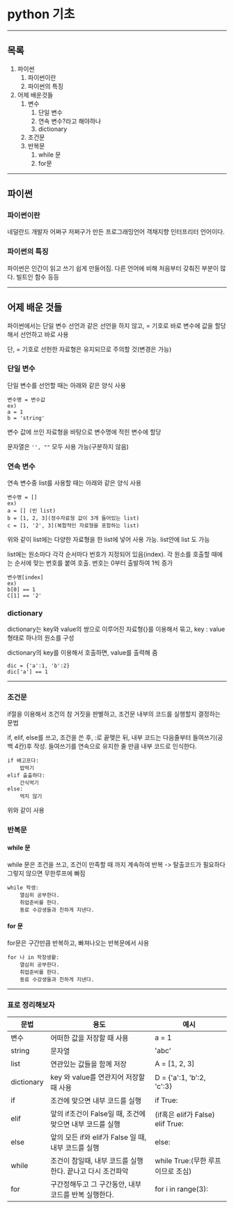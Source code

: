 # python 기초

---

## 목록

1. 파이썬
   1. 파이썬이란
   2. 파이썬의 특징
2. 어제 배운것들
   1. 변수
      1. 단일 변수
      2. 연속 변수?라고 해야하나
      3. dictionary
   2. 조건문
   3. 반복문
      1. while 문
      2. for문

---

## 파이썬



### 파이썬이란

네덜란드 개발자 어쩌구 저쩌구가 만든 프로그래밍언어 객채지향 인터프리터 언어이다.

### 파이썬의 특징

파이썬은 인간이 읽고 쓰기 쉽게 만들어짐. 다른 언어에 비해 처음부터 갖춰진 부분이 많다. 빌트인 함수 등등

---

## 어제 배운 것들

파이썬에서는 단일 변수 선언과 같은 선언을 하지 않고, = 기호로 바로 변수에 값을 할당해서 선언하고 바로 사용

단, = 기호로 선헌한 자료형은 유지되므로 주의할 것(변경은 가능)

### 단일 변수

단일 변수를 선언할 때는 아래와 같은 양식 사용

```
변수명 = 변수값
ex)
a = 1
b = 'string'
```

변수 값에 쓰인 자료형을 바탕으로 변수명에 적힌 변수에 할당

문자열은 `'', ""` 모두 사용 가능(구분하지 않음)

### 연속 변수

연속 변수중 list를 사용할 때는 아래와 같은 양식 사용

```
변수명 = []
ex)
a = [] (빈 list)
b = [1, 2, 3](정수자료형 값이 3개 들어있는 list)
c = [1, '2', 3](복합적인 자료형을 포함하는 list)
```

위와 같이 list에는 다양한 자료형을 한 list에 넣어 사용 가능. list안에 list 도 가능

list에는 원소마다 각각 순서마다 번호가 지정되어 있음(index). 각 원소를 호출할 때에는 순서에 맞는 번호를 붙여 호출. 번호는 0부터 출발하여 1씩 증가

```
변수명[index]
ex)
b[0] == 1
C[1] == '2'
```

### dictionary

dictionary는 key와 value의 쌍으로 이루어진 자료형{}를 이용해서 묶고, key : value 형태로 하나의 원소를 구성

dictionary의 key를 이용해서 호출하면, value를 출력해 줌

```
dic = {'a':1, 'b':2}
dic['a'] == 1
```

---

### 조건문

if절을 이용해서 조건의 참 거짓을 판별하고, 조건문 내부의 코드를 실행할지 결정하는 문법

if, elif, else를 쓰고, 조건을 쓴 후, :로 끝맺은 뒤, 내부 코드는 다음줄부터 들여쓰기(공백 4칸)후 작성. 들여쓰기를 연속으로 유지한 줄 만큼 내부 코드로 인식한다.

```
if 배고프다:
	밥먹기
elif 출출하다:
	간식먹기
else:
	먹지 않기	
```

위와 같이 사용 

### 반복문

#### while 문

while 문은 조건을 쓰고, 조건이 만족할 때 까지 계속하여 반복 -> 탈출코드가 필요하다 그렇지 않으면 무한루프에 빠짐

```
while 학생:
	열심히 공부한다.
	취업준비를 한다.
	동료 수강생들과 친하게 지낸다.
```

#### for 문

 for문은 구간만큼 반복하고, 빠져나오는 반복문에서 사용

```
for 나 in 학창생활:
	열심히 공부한다.
	취업준비를 한다.
	동료 수강생들과 친하게 지낸다.
```

---

### 표로 정리해보자

| 문법       | 용도                                                      | 예시                                |
| ---------- | --------------------------------------------------------- | ----------------------------------- |
| 변수       | 어떠한 값을 저장할 때 사용                                | a = 1                               |
| string     | 문자열                                                    | 'abc'                               |
| list       | 연관있는 값들을 함께 저장                                 | A = [1, 2, 3]                       |
| dictionary | key 와 value를 연관지어 저장할 때 사용                    | D = {'a':1, 'b':2, 'c':3}           |
| if         | 조건에 맞으면 내부 코드를 실행                            | if True:                            |
| elif       | 앞의 if조건이 False일 때, 조건에 맞으면 내부 코드를 실행  | (if혹은  elif가 False)   elif True: |
| else       | 앞의 모든 if와 elif가 False 일 때, 내부 코드를 실행       | else:                               |
| while      | 조건이 참일때, 내부 코드를 실행한다. 끝나고 다시 조건파악 | while True:(무한 루프이므로 조심)   |
| for        | 구간정해두고 그 구간동안, 내부 코드를 반복 실행한다.      | for i in range(3):                  |